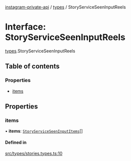 [instagram-private-api](../../README.md) / [types](../../modules/types.md) / StoryServiceSeenInputReels

# Interface: StoryServiceSeenInputReels

[types](../../modules/types.md).StoryServiceSeenInputReels

## Table of contents

### Properties

- [items](StoryServiceSeenInputReels.md#items)

## Properties

### items

• **items**: [`StoryServiceSeenInputItems`](StoryServiceSeenInputItems.md)[]

#### Defined in

[src/types/stories.types.ts:10](https://github.com/Nerixyz/instagram-private-api/blob/b3351b9/src/types/stories.types.ts#L10)
